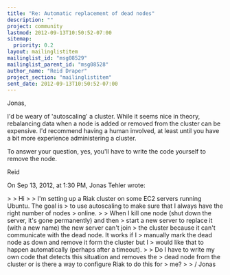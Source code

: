 ```yaml
---
title: "Re: Automatic replacement of dead nodes"
description: ""
project: community
lastmod: 2012-09-13T10:50:52-07:00
sitemap:
  priority: 0.2
layout: mailinglistitem
mailinglist_id: "msg08529"
mailinglist_parent_id: "msg08528"
author_name: "Reid Draper"
project_section: "mailinglistitem"
sent_date: 2012-09-13T10:50:52-07:00
---
```



Jonas,

I'd be weary of 'autoscaling' a cluster. While it seems nice in theory, 
rebalancing
data when a node is added or removed from the cluster can be expensive.
I'd recommend having a human involved, at least until you have a bit more
experience administering a cluster.

To answer your question, yes, you'll have to write the code yourself to remove
the node.

Reid


On Sep 13, 2012, at 1:30 PM, Jonas Tehler  wrote:

&gt; 
&gt; Hi
&gt; 
&gt; I'm setting up a Riak cluster on some EC2 servers running Ubuntu. The goal is 
&gt; to use autoscaling to make sure that I always have the right number of nodes 
&gt; online. 
&gt; 
&gt; When I kill one node (shut down the server, it's gone permanently) and then 
&gt; start a new server to replace it (with a new name) the new server can't join 
&gt; the cluster because it can't communicate with the dead node. It works if I 
&gt; manually mark the dead node as down and remove it form the cluster but I 
&gt; would like that to happen automatically (perhaps after a timeout). 
&gt; 
&gt; Do I have to write my own code that detects this situation and removes the 
&gt; dead node from the cluster or is there a way to configure Riak to do this for 
&gt; me?
&gt; 
&gt; / Jonas
